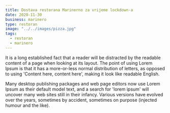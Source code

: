 ```yaml
---
title: Dostava restorana Marinerno za vrijeme lockdown-a
date: 2020-11-30
business: marinero
type: restoran
image: "../../images/pizza.jpg"
tags:
  - restoran
  - marinero
---
```


It is a long established fact that a reader will be distracted by the readable content of a page when looking at its layout. The point of using Lorem Ipsum is that it has a more-or-less normal distribution of letters,
as opposed to using 'Content here, content here', making it look like readable English.

Many desktop publishing packages and web page editors now use Lorem Ipsum as their default model text, and a search for 'lorem ipsum' will uncover many web sites still in their infancy. Various versions have evolved over the years, sometimes by accident, sometimes on purpose (injected humour and the like).
